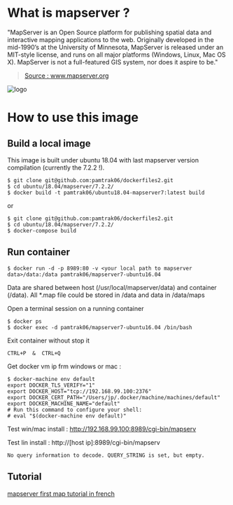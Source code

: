 # What is mapserver ?

"MapServer is an Open Source platform for publishing spatial data and interactive mapping applications to the web. Originally developed in the mid-1990’s at the University of Minnesota, MapServer is released under an MIT-style license, and runs on all major platforms (Windows, Linux, Mac OS X). MapServer is not a full-featured GIS system, nor does it aspire to be."

> [Source : www.mapserver.org ](http://www.mapserver.org)

![logo](http://www.mapserver.org/_static/banner.png)

# How to use this image

## Build a local image

This image is built under ubuntu 18.04 with last mapserver version compilation (currently the 7.2.2 !).
```
$ git clone git@github.com:pamtrak06/dockerfiles2.git
$ cd ubuntu/18.04/mapserver/7.2.2/
$ docker build -t pamtrak06/ubuntu18.04-mapserver7:latest build
```

or 

```
$ git clone git@github.com:pamtrak06/dockerfiles2.git
$ cd ubuntu/18.04/mapserver/7.2.2/
$ docker-compose build
```

## Run container

```
$ docker run -d -p 8989:80 -v <your local path to mapserver data>/data:/data pamtrak06/mapserver7-ubuntu16.04
```

Data are shared between host (/usr/local/mapserver/data) and container (/data).
All *.map file could be stored in /data and data in /data/maps

Open a terminal session on a running container
```
$ docker ps
$ docker exec -d pamtrak06/mapserver7-ubuntu16.04 /bin/bash
```

Exit container without stop it
```
CTRL+P  &  CTRL+Q
```

Get docker vm ip frm windows or mac :
```
$ docker-machine env default
export DOCKER_TLS_VERIFY="1"
export DOCKER_HOST="tcp://192.168.99.100:2376"
export DOCKER_CERT_PATH="/Users/jp/.docker/machine/machines/default"
export DOCKER_MACHINE_NAME="default"
# Run this command to configure your shell:
# eval "$(docker-machine env default)"
```

Test win/mac install  : http://192.168.99.100:8989/cgi-bin/mapserv

Test lin install      : http://[host ip]:8989/cgi-bin/mapserv

```
No query information to decode. QUERY_STRING is set, but empty.
```
## Tutorial
[mapserver first map tutorial in french ](https://github.com/pamtrak06/gis-howto/blob/master/fr_ateliersigcartes-mapservermiseenoeuvre.pdf)
